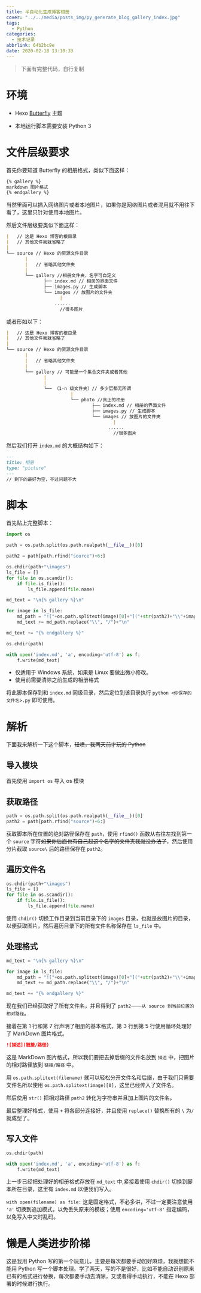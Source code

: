 ```yaml
---
title: 半自动化生成博客相册
cover: "../../media/posts_img/py_generate_blog_gallery_index.jpg"
tags:
  - Python
categories:
  - 技术记录
abbrlink: 64b2bc9e
date: 2020-02-18 13:10:33
---
```


> 下面有完整代码，自行复制

# 环境

- Hexo [Butterfly](https://github.com/jerryc127/hexo-theme-butterfly) 主题

- 本地运行脚本需要安装 Python 3

# 文件层级要求

首先你要知道 Butterfly 的相册格式，类似下面这样：

```MarkDown
{% gallery %}
markdown 图片格式
{% endgallery %}
```

当然里面可以插入网络图片或者本地图片，如果你是网络图片或者混用就不用往下看了，这里只针对使用本地图片。

然后文件层级要类似下面这样：

```MarkDown
|   // 这是 Hexo 博客的根目录
|   // 其他文件我就省略了
|
└── source // Hexo 的资源文件目录
       |
       |   // 省略其他文件夹
       |
       └── gallery //相册文件夹，名字可自定义
              ├── index.md // 相册的界面文件
              ├── images.py // 生成脚本
              └── images // 放图片的文件夹
                    |
                  ......
                    //很多图片

```

或者形如以下：

```MarkDown
|   // 这是 Hexo 博客的根目录
|   // 其他文件我就省略了
|
└── source // Hexo 的资源文件目录
       |
       |   // 省略其他文件夹
       |
       └── gallery // 可能是一个集合文件夹或者其他
              |
              |
              └── （1-n 级文件夹）// 多少层都无所谓
                        |
                        └── photo //真正的相册
                                ├── index.md // 相册的界面文件
                                ├── images.py // 生成脚本
                                └── images // 放图片的文件夹
                                        |
                                      ......
                                        //很多图片

```

然后我们打开 `index.md` 的大概结构如下：

```MarkDown
---
title: 相册
type: "picture"
---
// 剩下的最好为空，不过问题不大
```

# 脚本

首先贴上完整脚本：

```Python
import os

path = os.path.split(os.path.realpath(__file__))[0]

path2 = path[path.rfind("source")+6:]

os.chdir(path+"\images")
ls_file = []
for file in os.scandir():
    if file.is_file():
        ls_file.append(file.name)

md_text = "\n{% gallery %}\n"

for image in ls_file:
    md_path = "!["+os.path.splitext(image)[0]+"]("+str(path2)+"\\"+image+")"
    md_text += md_path.replace("\\", "/")+"\n"

md_text += "{% endgallery %}"

os.chdir(path)

with open('index.md', 'a', encoding='utf-8') as f:
    f.write(md_text)
```

- 仅适用于 Windows 系统，如果是 Linux 要做出微小修改。
- 使用前需要清除之前生成的相册格式

将此脚本保存到和 `index.md` 同级目录，然后定位到该目录执行 `python <你保存的文件名>.py` 即可使用。

# 解析

下面我来解析一下这个脚本，~~轻喷，我两天前才玩的 Python~~

## 导入模块

首先使用 `import os` 导入 os 模块

## 获取路径

```Python
path = os.path.split(os.path.realpath(__file__))[0]
path2 = path[path.rfind("source")+6:]
```

获取脚本所在位置的绝对路径保存在 `path`，使用 `rfind()` 函数从右往左找到第一个 `source` 字符~~如果你后面也有自己起这个名字的文件夹我就没办法了~~，然后使用分片截取 `source\` 后的路径保存在 `path2`。

## 遍历文件名

```Python
os.chdir(path+"\images")
ls_file = []
for file in os.scandir():
    if file.is_file():
        ls_file.append(file.name)
```

使用 `chdir()` 切换工作目录到当前目录下的 `images` 目录，也就是放图片的目录，以便获取图片，然后遍历目录下的所有文件名称保存在 `ls_file` 中。

## 处理格式

```Python
md_text = "\n{% gallery %}\n"

for image in ls_file:
    md_path = "!["+os.path.splitext(image)[0]+"]("+str(path2)+"\\"+image+")"
    md_text += md_path.replace("\\", "/")+"\n"

md_text += "{% endgallery %}"

```

现在我们已经获取好了所有文件名，并且得到了 `path2`——`从 source 到当前位置的相对路径`。

接着在第 1 行和第 7 行声明了相册的基本格式，第 3 行到第 5 行使用循环处理好了 MarkDown 图片格式。

```MarkDown
![描述](链接/路径)
```

这是 MarkDown 图片格式，所以我们要把去掉后缀的文件名放到 `描述` 中，把图片的相对路径放到 `链接/路径` 中。

用 `os.path.splitext(filename)` 就可以轻松分开文件名和后缀，由于我们只需要文件名所以使用 `os.path.splitext(image)[0]`，这里已经传入了文件名。

然后使用 `str()` 把相对路径 `path2` 转化为字符串并且加上图片的文件名。

最后整理好格式，使用 `+` 将各部分连接好，并且使用 `replace()` 替换所有的 `\` 为`/` 就成型了。

## 写入文件

```Python
os.chdir(path)

with open('index.md', 'a', encoding='utf-8') as f:
    f.write(md_text)
```

上一步已经把处理好的相册格式存放在 `md_text` 中,紧接着使用 `chdir()` 切换到脚本所在目录，这里有 `index.md` 以便我们写入。

`with open(filename) as file:` 这是固定格式，不必多讲，不过一定要注意使用 `'a'` 切换到追加模式，以免丢失原来的模板；使用 `encoding='utf-8'` 指定编码，以免写入中文时乱码。

# 懒是人类进步阶梯

这是我用 Python 写的第一个玩意儿，主要是每次都要手动加好麻烦，我就想能不能用 Python 写一个脚本处理。学了两天，写的不是很好，比如不能自动识别原来已有的格式进行替换，每次都要手动去清除，又或者得手动执行，不能在 Hexo 部署的时候进行执行。
